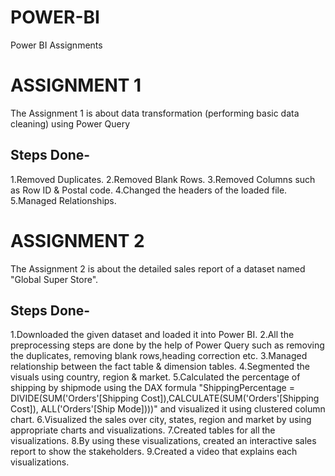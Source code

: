 # POWER-BI
Power BI Assignments

# ASSIGNMENT 1
The Assignment 1 is about data transformation (performing basic data cleaning) using Power Query

## Steps Done-
1.Removed Duplicates. 2.Removed Blank Rows. 3.Removed Columns such as Row ID & Postal code. 4.Changed the headers of the loaded file. 5.Managed Relationships.

# ASSIGNMENT 2
The Assignment 2 is about the detailed sales report of a dataset named "Global Super Store".

## Steps Done-
1.Downloaded the given dataset and loaded it into Power BI.
2.All the preprocessing steps are done by the help of Power Query such as removing the duplicates, removing blank rows,heading correction etc.
3.Managed relationship between the fact table & dimension tables.
4.Segmented the visuals using country, region & market.
5.Calculated the percentage of shipping by shipmode using the DAX formula "ShippingPercentage = DIVIDE(SUM('Orders'[Shipping Cost]),CALCULATE(SUM('Orders'[Shipping Cost]), ALL('Orders'[Ship Mode])))" and visualized it using clustered column chart.
6.Visualized the sales over city, states, region and market by using appropriate charts and visualizations.
7.Created tables for all the visualizations.
8.By using these visualizations, created an interactive sales report to show the stakeholders.
9.Created a video that explains each visualizations.
